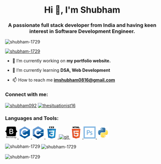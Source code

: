 <h1 align="center">Hi 👋, I'm Shubham</h1>
<h3 align="center">A passionate full stack developer from India and having keen interest in Software Development Engineer.</h3>

<p align="left"> <img src="https://komarev.com/ghpvc/?username=shubham-1729&label=Profile%20views&color=0e75b6&style=flat" alt="shubham-1729" /> </p>

<p align="left"> <a href="https://github.com/ryo-ma/github-profile-trophy"><img src="https://github-profile-trophy.vercel.app/?username=shubham-1729" alt="shubham-1729" /></a> </p>

- 🔭 I’m currently working on **my portfolio website.**

- 🌱 I’m currently learning **DSA, Web Development**

- 📫 How to reach me **imshubham0816@gmail.com**

<h3 align="left">Connect with me:</h3>
<p align="left">
<a href="https://linkedin.com/in/shubham092" target="blank"><img align="center" src="https://raw.githubusercontent.com/rahuldkjain/github-profile-readme-generator/master/src/images/icons/Social/linked-in-alt.svg" alt="shubham092" height="30" width="40" /></a>
<a href="https://instagram.com/thesituationist16" target="blank"><img align="center" src="https://raw.githubusercontent.com/rahuldkjain/github-profile-readme-generator/master/src/images/icons/Social/instagram.svg" alt="thesituationist16" height="30" width="40" /></a>
</p>

<h3 align="left">Languages and Tools:</h3>
<p align="left"> <a href="https://getbootstrap.com" target="_blank" rel="noreferrer"> <img src="https://raw.githubusercontent.com/devicons/devicon/master/icons/bootstrap/bootstrap-plain-wordmark.svg" alt="bootstrap" width="40" height="40"/> </a> <a href="https://www.cprogramming.com/" target="_blank" rel="noreferrer"> <img src="https://raw.githubusercontent.com/devicons/devicon/master/icons/c/c-original.svg" alt="c" width="40" height="40"/> </a> <a href="https://www.w3schools.com/cpp/" target="_blank" rel="noreferrer"> <img src="https://raw.githubusercontent.com/devicons/devicon/master/icons/cplusplus/cplusplus-original.svg" alt="cplusplus" width="40" height="40"/> </a> <a href="https://www.w3schools.com/css/" target="_blank" rel="noreferrer"> <img src="https://raw.githubusercontent.com/devicons/devicon/master/icons/css3/css3-original-wordmark.svg" alt="css3" width="40" height="40"/> </a> <a href="https://git-scm.com/" target="_blank" rel="noreferrer"> <img src="https://www.vectorlogo.zone/logos/git-scm/git-scm-icon.svg" alt="git" width="40" height="40"/> </a> <a href="https://www.w3.org/html/" target="_blank" rel="noreferrer"> <img src="https://raw.githubusercontent.com/devicons/devicon/master/icons/html5/html5-original-wordmark.svg" alt="html5" width="40" height="40"/> </a> <a href="https://www.photoshop.com/en" target="_blank" rel="noreferrer"> <img src="https://raw.githubusercontent.com/devicons/devicon/master/icons/photoshop/photoshop-line.svg" alt="photoshop" width="40" height="40"/> </a> <a href="https://www.python.org" target="_blank" rel="noreferrer"> <img src="https://raw.githubusercontent.com/devicons/devicon/master/icons/python/python-original.svg" alt="python" width="40" height="40"/> </a> </p>

<p><img align="left" src="https://github-readme-stats.vercel.app/api/top-langs?username=shubham-1729&show_icons=true&locale=en&layout=compact" alt="shubham-1729" /></p>

<p>&nbsp;<img align="center" src="https://github-readme-stats.vercel.app/api?username=shubham-1729&show_icons=true&locale=en" alt="shubham-1729" /></p>

<p><img align="center" src="https://github-readme-streak-stats.herokuapp.com/?user=shubham-1729&" alt="shubham-1729" /></p>
